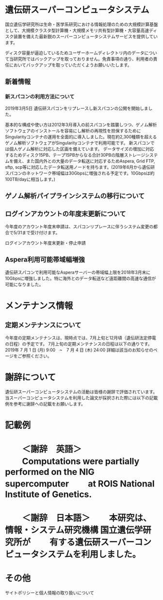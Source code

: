 # 遺伝研スーパーコンピュータシステム

国立遺伝学研究所は生命・医学系研究における情報処理のための大規模計算基盤として、大規模クラスタ型計算機・大規模メモリ共有型計算機・大容量高速ディスク装置を備えた最新鋭のスーパーコンピュータシステムサービスを提供しています。

ディスク容量が逼迫しているためユーザーホームディレクトリ内のデータについて当研究所ではバックアップを取っておりません。免責事項の通り、利用者の責任においてバックアップを取っていただくようお願いいたします。 



## 新着情報
### 新スパコンの利用方法について 

2019年3月5日 遺伝研スパコンをリプレースし新スパコンの公開を開始しました。

基本的な構成や使い方は2012年3月導入の前スパコンを踏襲しつつ、ゲノム解析ソフトウェアのインストールを容易にし解析の再現性を担保するためにSingularityコンテナの運用を全面的に導入しました。現在約2,300種類を超えるゲノム解析ソフトウェアがSingularityコンテナで利用可能です。
新スパコンでは個人ゲノム解析に対応した区画を備えています。
データサイズの増加に対応するためディスク15PB、テープ15PBからなる合計30PBの階層ストレージシステムを備え、また国内外との大量のデータ転送に対応するためAspera, Grid FTP, sftp, scp等に対応したデータ転送用ノードを持ちます。(2019年6月から遺伝研スパコンのネットワーク帯域幅は30Gbpsに増強される予定です。10Gbpsは約100TB/dayに相当します。)

## ゲノム解析パイプラインシステムの移行について

## ログインアカウントの年度末更新について
今年度のアカウント年度末申請は、スパコンリプレースに伴うシステム変更の都合で5/31まで受け付けます。

ログインアカウント年度末更新・停止申請
 
## Aspera利用可能帯域幅増強

遺伝研スパコンで利用可能なAsperaサーバーの帯域幅上限を2018年3月末に10Gbpsに増強しました。特に海外とのデータ転送など遠距離間の高速な通信が可能になりました。

# メンテナンス情報
## 定期メンテナンスについて

今年度の定期メンテナンスは、現時点では、7月上旬と12月頃（遺伝研法定停電の日程）の予定です。
7月上旬の定期メンテナンスの日程は以下の通りです。
2019年 7 月 1 日 (月) 9:00　~　7 月 4 日 (木) 24:00 
詳細は該当のお知らせのページをご参照ください。 

# 謝辞について
遺伝研スーパーコンピュータシステムの活動は皆様の謝辞で評価されています。当スーパーコンピュータシステムを利用した論文が採択された際には以下の記載例を参考に謝辞への記載をお願いします。

記載例
==============================================
　　＜謝辞　英語＞
　　Computations were partially performed on the NIG supercomputer
　　at ROIS National Institute of Genetics.
==============================================
　　＜謝辞　日本語＞
　　本研究は、情報・システム研究機構 国立遺伝学研究所が
　　有する遺伝研スーパーコンピュータシステムを利用しました。
================================================

# その他
サイトポリシーと個人情報の取り扱いについて



